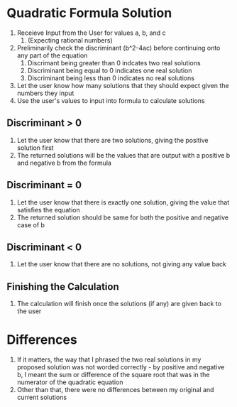 # Quadratic Formula Solution
1. Receieve Input from the User for values a, b, and c
    1. (Expecting rational numbers)
2. Preliminarily check the discriminant (b^2-4ac) before continuing onto any part of the equation
    1. Discrimant being greater than 0 indcates two real solutions
    2. Discriminant being equal to 0 indicates one real solution
    3. Discriminant being less than 0 indicates no real solutions
3. Let the user know how many solutions that they should expect given the numbers they input
4. Use the user's values to input into formula to calculate solutions
## Discriminant > 0
1. Let the user know that there are two solutions, giving the positive solution first
2. The returned solutions will be the values that are output with a positive b and negative b from the formula
## Discriminant = 0
1. Let the user know that there is exactly one solution, giving the value that satisfies the equation
2. The returned solution should be same for both the positive and negative case of b
## Discriminant < 0
1. Let the user know that there are no solutions, not giving any value back 
## Finishing the Calculation
1. The calculation will finish once the solutions (if any) are given back to the user
# Differences
1. If it matters, the way that I phrased the two real solutions in my proposed solution was not worded correctly - by positive and negative b, I meant the sum or difference of the square root that was in the numerator of the quadratic equation
2. Other than that, there were no differences between my original and current solutions
